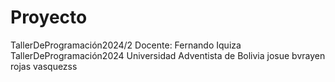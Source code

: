 # Proyecto
TallerDeProgramación2024/2
Docente: Fernando Iquiza
TallerDeProgramación2024
Universidad Adventista de Bolivia
josue bvrayen rojas vasquezss